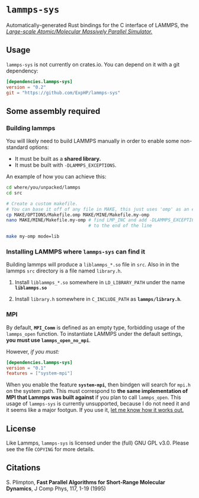 # `lammps-sys`

Automatically-generated Rust bindings for the C interface of LAMMPS, the [*Large-scale Atomic/Molecular Massively Parallel Simulator.*](http://lammps.sandia.gov/)

## Usage

`lammps-sys` is not currently on crates.io.  You can depend on it with a git dependency:

```toml
[dependencies.lammps-sys]
version = "0.2"
git = "https://github.com/ExpHP/lammps-sys"
```

## Some assembly required

### Building lammps

You will likely need to build LAMMPS manually in order to enable some non-standard options:

* It must be built as a **shared library.**
* It must be built with `-DLAMMPS_EXCEPTIONS`.

An example of how you can achieve this:

```sh
cd where/you/unpacked/lammps
cd src

# Create a custom makefile.
# You can base it off of any file in MAKE, this just uses 'omp' as an example
cp MAKE/OPTIONS/Makefile.omp MAKE/MINE/Makefile.my-omp
nano MAKE/MINE/Makefile.my-omp # find LMP_INC and add -DLAMMPS_EXCEPTIONS
                               # to the end of the line

make my-omp mode=lib
```

### Installing LAMMPS where `lammps-sys` can find it

Building lammps will produce a `liblammps_*.so` file in `src`.  Also in in the lammps `src` directory is a file named `library.h`.

1. Install `liblammps_*.so` somewhere in `LD_LIBRARY_PATH` under the name **`liblammps.so`**

2. Install `library.h` somewhere in `C_INCLUDE_PATH` as **`lammps/library.h`**.

### MPI

By default, **`MPI_Comm`** is defined as an empty type, forbidding usage of the `lammps_open` function. To instantiate LAMMPS under the default settings, **you must use `lammps_open_no_mpi`**.

However, *if you must:*

```toml
[dependencies.lammps-sys]
version = "0.1"
features = ["system-mpi"]
```
When you enable the feature **`system-mpi`**, then bindgen will search for `mpi.h` on the system path. This must correspond to **the same implementation of MPI that Lammps was built against** if you plan to call `lammps_open`. This usage of `lammps-sys` is currently unsupported, because I do not need it and it seems like a major footgun.  If you use it, [let me know how it works out.](https://github.com/ExpHP/lammps-sys/issues)

## License

Like Lammps, `lammps-sys` is licensed under the (full) GNU GPL v3.0. Please see the file `COPYING` for more details.

## Citations

S. Plimpton, **Fast Parallel Algorithms for Short-Range Molecular Dynamics**, J Comp Phys, 117, 1-19 (1995)

